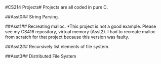#CS214 Projects#
Projects are all coded in pure C.

##Asst0##
String Parsing.

##Asst1##
Recreating malloc.
*This project is not a good example.  Please see my CS416 repository, virtual memory (Asst2).  I had to recreate malloc from scratch for that project because this version was faulty.

##Asst2##
Recursively list elements of file system.

##Asst3##
Distributed File System
